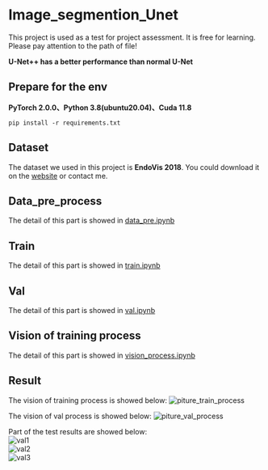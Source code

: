 # Image_segmention_Unet

This project is used as a test for project assessment. It is free for learning.  
Please pay attention to the path of file!

**U-Net++ has a better performance than normal U-Net**

## Prepare for the env
**PyTorch 2.0.0、Python 3.8(ubuntu20.04)、Cuda 11.8**  
```
pip install -r requirements.txt
```
## Dataset
The dataset we used in this project is **EndoVis 2018**. You could download it on the [website](https://endovissub2018-roboticscenesegmentation.grand-challenge.org/Downloads/) or contact me.  

## Data_pre_process
The detail of this part is showed in [data_pre.ipynb](https://github.com/Zh-Qr/Image_segmention_Unet/blob/main/data_pre.ipynb)  

## Train
The detail of this part is showed in [train.ipynb](https://github.com/Zh-Qr/Image_segmention_Unet/blob/main/train.ipynb)

## Val
The detail of this part is showed in [val.ipynb](https://github.com/Zh-Qr/Image_segmention_Unet/blob/main/val.ipynb)

## Vision of training process
The detail of this part is showed in [vision_process.ipynb](https://github.com/Zh-Qr/Image_segmention_Unet/blob/main/vision_process.ipynb)

## Result
The vision of training process is showed below:
![piture_train_process](https://github.com/Zh-Qr/Image_segmention_Unet/blob/main/picture/piture_train_process.png)

The vision of val process is showed below:
![piture_val_process](https://github.com/Zh-Qr/Image_segmention_Unet/blob/main/picture/piture_val_process.png)  


Part of the test results are showed below:  
![val1](https://github.com/Zh-Qr/Image_segmention_Unet/blob/main/picture/val_test1.png)  
![val2](https://github.com/Zh-Qr/Image_segmention_Unet/blob/main/picture/val_test2.png)  
![val3](https://github.com/Zh-Qr/Image_segmention_Unet/blob/main/picture/val_test3.png)
